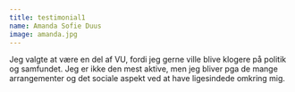```yaml
---
title: testimonial1
name: Amanda Sofie Duus
image: amanda.jpg
---
```


Jeg valgte at være en del af VU, fordi jeg gerne ville blive klogere på politik og samfundet. Jeg er ikke den mest aktive, men jeg bliver pga de mange arrangementer og det sociale aspekt ved at have ligesindede omkring mig.
